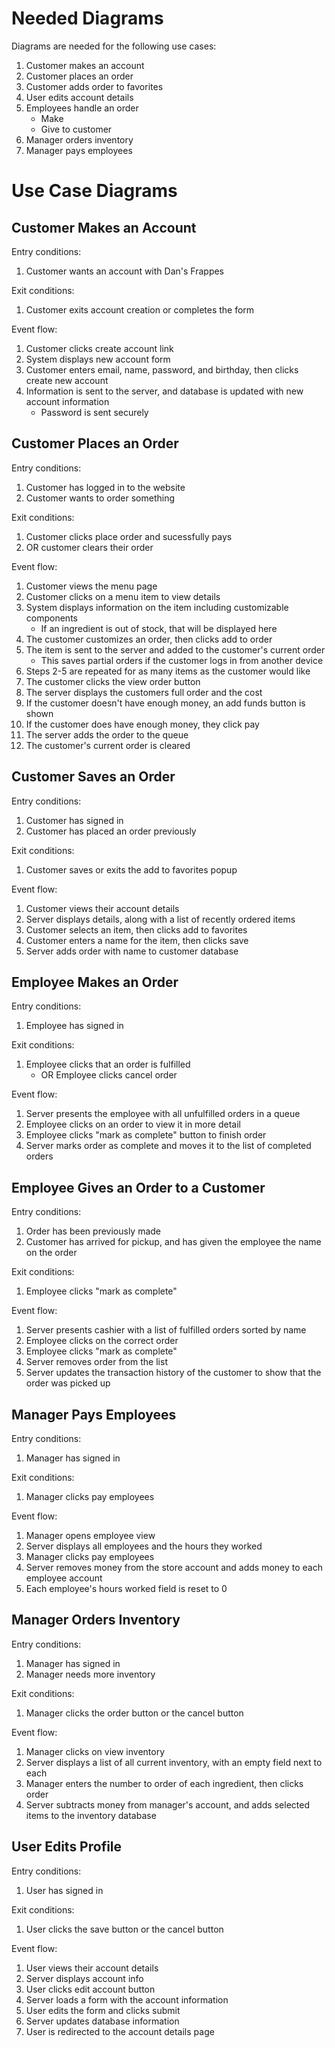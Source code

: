 # Needed Diagrams

Diagrams are needed for the following use cases:
1. Customer makes an account
2. Customer places an order
3. Customer adds order to favorites
4. User edits account details
5. Employees handle an order
    * Make
    * Give to customer
6. Manager orders inventory
7. Manager pays employees


# Use Case Diagrams

## Customer Makes an Account
Entry conditions:
1. Customer wants an account with Dan's Frappes

Exit conditions:
1. Customer exits account creation or completes the form

Event flow:
1. Customer clicks create account link
2. System displays new account form
3. Customer enters email, name, password, and birthday, then clicks create new account
4. Information is sent to the server, and database is updated with new account information
    * Password is sent securely

## Customer Places an Order
Entry conditions:
1. Customer has logged in to the website
2. Customer wants to order something

Exit conditions:
1. Customer clicks place order and sucessfully pays
2. OR customer clears their order

Event flow:
1. Customer views the menu page
2. Customer clicks on a menu item to view details
3. System displays information on the item including customizable components
    * If an ingredient is out of stock, that will be displayed here
4. The customer customizes an order, then clicks add to order
5. The item is sent to the server and added to the customer's current order
    * This saves partial orders if the customer logs in from another device
6. Steps 2-5 are repeated for as many items as the customer would like
7. The customer clicks the view order button
8. The server displays the customers full order and the cost
9. If the customer doesn't have enough money, an add funds button is shown
10. If the customer does have enough money, they click pay
11. The server adds the order to the queue
12. The customer's current order is cleared

## Customer Saves an Order
Entry conditions:
1. Customer has signed in
2. Customer has placed an order previously

Exit conditions:
1. Customer saves or exits the add to favorites popup

Event flow:
1. Customer views their account details
2. Server displays details, along with a list of recently ordered items
3. Customer selects an item, then clicks add to favorites
4. Customer enters a name for the item, then clicks save
5. Server adds order with name to customer database

## Employee Makes an Order
Entry conditions:
1. Employee has signed in

Exit conditions:
1. Employee clicks that an order is fulfilled
    * OR Employee clicks cancel order

Event flow:
1. Server presents the employee with all unfulfilled orders in a queue
2. Employee clicks on an order to view it in more detail
3. Employee clicks "mark as complete" button to finish order
4. Server marks order as complete and moves it to the list of completed orders

## Employee Gives an Order to a Customer
Entry conditions:
1. Order has been previously made
2. Customer has arrived for pickup, and has given the employee the name on the order

Exit conditions:
1. Employee clicks "mark as complete"

Event flow:
1. Server presents cashier with a list of fulfilled orders sorted by name
2. Employee clicks on the correct order
3. Employee clicks "mark as complete"
4. Server removes order from the list
5. Server updates the transaction history of the customer to show that the order was picked up

## Manager Pays Employees
Entry conditions:
1. Manager has signed in

Exit conditions:
1. Manager clicks pay employees

Event flow:
1. Manager opens employee view
2. Server displays all employees and the hours they worked
3. Manager clicks pay employees
4. Server removes money from the store account and adds money to each employee account
5. Each employee's hours worked field is reset to 0 

## Manager Orders Inventory
Entry conditions:
1. Manager has signed in
2. Manager needs more inventory

Exit conditions:
1. Manager clicks the order button or the cancel button

Event flow:
1. Manager clicks on view inventory
2. Server displays a list of all current inventory, with an empty field next to each
3. Manager enters the number to order of each ingredient, then clicks order
4. Server subtracts money from manager's account, and adds selected items to the inventory database

## User Edits Profile
Entry conditions:
1. User has signed in

Exit conditions:
1. User clicks the save button or the cancel button

Event flow:
1. User views their account details
2. Server displays account info
3. User clicks edit account button
4. Server loads a form with the account information
5. User edits the form and clicks submit
6. Server updates database information
7. User is redirected to the account details page